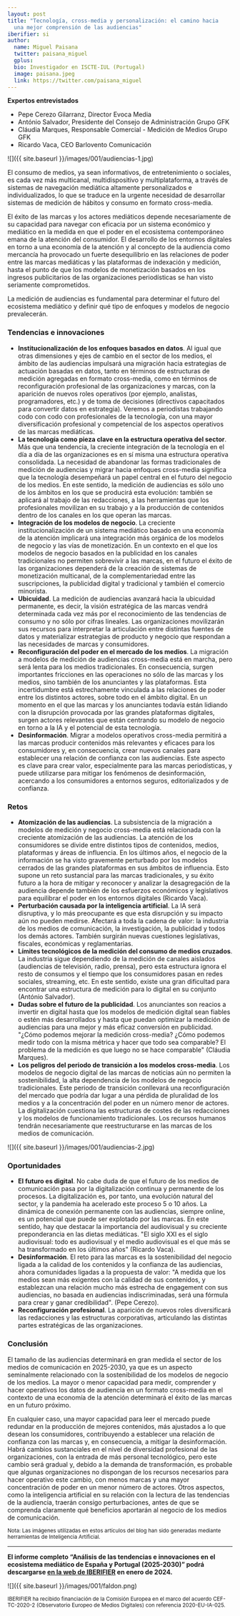 ```yaml
---
layout: post
title: "Tecnología, cross-media y personalización: el camino hacia
  una mejor comprensión de las audiencias"
iberifier: si
author:
  name: Miguel Paisana
  twitter: paisana_miguel
  gplus:  
  bio: Investigador en ISCTE-IUL (Portugal)
  image: paisana.jpeg
  link: https://twitter.com/paisana_miguel
---
```

**Expertos entrevistados**

* Pepe Cerezo Gilarranz, Director Evoca Media
* António Salvador, Presidente del Consejo de Administración Grupo GFK
* Cláudia Marques, Responsable Comercial - Medición de Medios Grupo GFK
* Ricardo Vaca, CEO Barlovento Comunicación

![]({{ site.baseurl }}/images/001/audiencias-1.jpg)

El consumo de medios, ya sean informativos, de entretenimiento o sociales, es cada vez más multicanal, multidispositivo y multiplataforma, a través de sistemas de navegación mediática altamente personalizados e individualizados, lo que se traduce en la urgente necesidad de desarrollar sistemas de medición de hábitos y consumo en formato cross-media.

El éxito de las marcas y los actores mediáticos depende necesariamente de su capacidad para navegar con eficacia por un sistema económico y mediático en la medida en que el poder en el ecosistema contemporáneo emana de la atención del consumidor. El desarrollo de los entornos digitales en torno a una economía de la atención y al concepto de la audiencia como mercancía ha provocado un fuerte desequilibrio en las relaciones de poder entre las marcas mediáticas y las plataformas de indexación y medición, hasta el punto de que los modelos de monetización basados en los ingresos publicitarios de las organizaciones periodísticas se han visto seriamente comprometidos.

La medición de audiencias es fundamental para determinar el futuro del ecosistema mediático y definir qué tipo de enfoques y modelos de negocio prevalecerán.

### Tendencias e innovaciones

* **Institucionalización de los enfoques basados en datos**. Al igual que otras dimensiones y ejes de cambio en el sector de los medios, el ámbito de las audiencias impulsará una migración hacia estrategias de actuación basadas en datos, tanto en términos de estructuras de medición agregadas en formato cross-media, como en términos de reconfiguración profesional de las organizaciones y marcas, con la aparición de nuevos roles operativos (por ejemplo, analistas, programadores, etc.) y de toma de decisiones (directivos capacitados para convertir datos en estrategia). Veremos a periodistas trabajando codo con codo con profesionales de la tecnología, con una mayor diversificación profesional y competencial de los aspectos operativos de las marcas mediáticas.
* **La tecnología como pieza clave en la estructura operativa del sector**. Más que una tendencia, la creciente integración de la tecnología en el día a día de las organizaciones es en sí misma una estructura operativa consolidada. La necesidad de abandonar las formas tradicionales de medición de audiencias y migrar hacia enfoques cross-media significa que la tecnología desempeñará un papel central en el futuro del negocio de los medios. En este sentido, la medición de audiencias es sólo uno de los ámbitos en los que se producirá esta evolución: también se aplicará al trabajo de las redacciones, a las herramientas que los profesionales movilizan en su trabajo y a la producción de contenidos dentro de los canales en los que operan las marcas.
* **Integración de los modelos de negocio**. La creciente institucionalización de un sistema mediático basado en una economía de la atención implicará una integración más orgánica de los modelos de negocio y las vías de monetización. En un contexto en el que los modelos de negocio basados en la publicidad en los canales tradicionales no permiten sobrevivir a las marcas, en el futuro el éxito de las organizaciones dependerá de la creación de sistemas de monetización multicanal, de la complementariedad entre las suscripciones, la publicidad digital y tradicional y también el comercio minorista.
* **Ubicuidad**. La medición de audiencias avanzará hacia la ubicuidad permanente, es decir, la visión estratégica de las marcas vendrá determinada cada vez más por el reconocimiento de las tendencias de consumo y no sólo por cifras lineales. Las organizaciones movilizarán sus recursos para interpretar la articulación entre distintas fuentes de datos y materializar estrategias de producto y negocio que respondan a las necesidades de marcas y consumidores.
* **Reconfiguración del poder en el mercado de los medios**. La migración a modelos de medición de audiencias cross-media está en marcha, pero será lenta para los medios tradicionales. En consecuencia, surgen importantes fricciones en las operaciones no sólo de las marcas y los medios, sino también de los anunciantes y las plataformas. Esta incertidumbre está estrechamente vinculada a las relaciones de poder entre los distintos actores, sobre todo en el ámbito digital. En un momento en el que las marcas y los anunciantes todavía están lidiando con la disrupción provocada por las grandes plataformas digitales, surgen actores relevantes que están centrando su modelo de negocio en torno a la IA y el potencial de esta tecnología.
* **Desinformación**. Migrar a modelos operativos cross-media permitirá a las marcas producir contenidos más relevantes y eficaces para los consumidores y, en consecuencia, crear nuevos canales para establecer una relación de confianza con las audiencias. Este aspecto es clave para crear valor, especialmente para las marcas periodísticas, y puede utilizarse para mitigar los fenómenos de desinformación, acercando a los consumidores a entornos seguros, editorializados y de confianza.

### Retos

* **Atomización de las audiencias**. La subsistencia de la migración a modelos de medición y negocio cross-media está relacionada con la creciente atomización de las audiencias. La atención de los consumidores se divide entre distintos tipos de contenidos, medios, plataformas y áreas de influencia. En los últimos años, el negocio de la información se ha visto gravemente perturbado por los modelos cerrados de las grandes plataformas en sus ámbitos de influencia. Esto supone un reto sustancial para las marcas tradicionales, y su éxito futuro a la hora de mitigar y reconocer y analizar la desagregación de la audiencia depende también de los esfuerzos económicos y legislativos para equilibrar el poder en los entornos digitales (Ricardo Vaca).
* **Perturbación causada por la inteligencia artificial**. La IA será disruptiva, y lo más preocupante es que esta disrupción y su impacto aún no pueden medirse. Afectará a toda la cadena de valor: la industria de los medios de comunicación, la investigación, la publicidad y todos los demás actores. También surgirán nuevas cuestiones legislativas, fiscales, económicas y reglamentarias.
* **Límites tecnológicos de la medición del consumo de medios cruzados**. La industria sigue dependiendo de la medición de canales aislados (audiencias de televisión, radio, prensa), pero esta estructura ignora el resto de consumos y el tiempo que los consumidores pasan en redes sociales, streaming, etc. En este sentido, existe una gran dificultad para encontrar una estructura de medición para lo digital en su conjunto (António Salvador).
* **Dudas sobre el futuro de la publicidad**. Los anunciantes son reacios a invertir en digital hasta que los modelos de medición digital sean fiables o estén más desarrollados y hasta que puedan optimizar la medición de audiencias para una mejor y más eficaz conversión en publicidad. "¿Cómo podemos mejorar la medición cross-media? ¿Cómo podemos medir todo con la misma métrica y hacer que todo sea comparable? El problema de la medición es que luego no se hace comparable" (Cláudia Marques).
* **Los peligros del periodo de transición a los modelos cross-media**. Los modelos de negocio digital de las marcas de noticias aún no permiten la sostenibilidad, la alta dependencia de los modelos de negocio tradicionales. Este periodo de transición conllevará una reconfiguración del mercado que podría dar lugar a una pérdida de pluralidad de los medios y a la concentración del poder en un número menor de actores. La digitalización cuestiona las estructuras de costes de las redacciones y los modelos de funcionamiento tradicionales. Los recursos humanos tendrán necesariamente que reestructurarse en las marcas de los medios de comunicación.

![]({{ site.baseurl }}/images/001/audiencias-2.jpg)

### Oportunidades

* **El futuro es digital**. No cabe duda de que el futuro de los medios de comunicación pasa por la digitalización continua y permanente de los procesos. La digitalización es, por tanto, una evolución natural del sector, y la pandemia ha acelerado este proceso 5 o 10 años. La dinámica de conexión permanente con las audiencias, siempre online, es un potencial que puede ser explotado por las marcas. En este sentido, hay que destacar la importancia del audiovisual y su creciente preponderancia en las dietas mediáticas. "El siglo XXI es el siglo audiovisual: todo es audiovisual y el medio audiovisual es el que más se ha transformado en los últimos años" (Ricardo Vaca). 
* **Desinformación**. El reto para las marcas es la sostenibilidad del negocio ligada a la calidad de los contenidos y la confianza de las audiencias, ahora comunidades ligadas a la propuesta de valor: "A medida que los medios sean más exigentes con la calidad de sus contenidos, y establezcan una relación mucho más estrecha de engagement con sus audiencias, no basada en audiencias indiscriminadas, será una fórmula para crear y ganar credibilidad". (Pepe Cerezo).
* **Reconfiguración profesional**. La aparición de nuevos roles diversificará las redacciones y las estructuras corporativas, articulando las distintas partes estratégicas de las organizaciones.

### Conclusión

El tamaño de las audiencias determinará en gran medida el sector de los medios de comunicación en 2025-2030, ya que es un aspecto seminalmente relacionado con la sostenibilidad de los modelos de negocio de los medios. La mayor o menor capacidad para medir, comprender y hacer operativos los datos de audiencia en un formato cross-media en el contexto de una economía de la atención determinará el éxito de las marcas en un futuro próximo.

En cualquier caso, una mayor capacidad para leer el mercado puede redundar en la producción de mejores contenidos, más ajustados a lo que desean los consumidores, contribuyendo a establecer una relación de confianza con las marcas y, en consecuencia, a mitigar la desinformación. Habrá cambios sustanciales en el nivel de diversidad profesional de las organizaciones, con la entrada de más personal tecnológico, pero este cambio será gradual y, debido a la demanda de transformación, es probable que algunas organizaciones no dispongan de los recursos necesarios para hacer operativo este cambio, con menos marcas y una mayor concentración de poder en un menor número de actores. Otros aspectos, como la inteligencia artificial en su relación con la lectura de las tendencias de la audiencia, traerán consigo perturbaciones, antes de que se comprenda claramente qué beneficios aportarán al negocio de los medios de comunicación.

<sup>Nota: Las imágenes utilizadas en estos artículos del blog han sido generadas mediante herramientas de Inteligencia Artificial.

* * *

**El informe completo “Análisis de las tendencias e innovaciones en el ecosistema mediático de España y Portugal (2025-2030)” podrá descargarse [en la web de IBERIFIER](https://iberifier.eu/resultados/) en enero de 2024.**

![]({{ site.baseurl }}/images/001/faldon.png)

<sup>IBERIFIER ha recibido financiación de la Comisión Europea en el marco del acuerdo CEF-TC-2020-2 (Observatorio Europeo de Medios Digitales) con referencia 2020-EU-IA-025.<sup>

<!--EndFragment-->